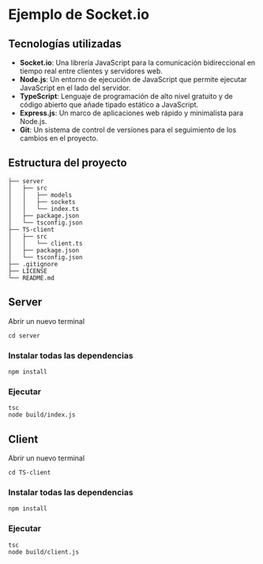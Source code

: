 # Ejemplo de Socket.io

## Tecnologías utilizadas

- **Socket.io**: Una librería JavaScript para la comunicación bidireccional en tiempo real entre clientes y servidores web.
- **Node.js**: Un entorno de ejecución de JavaScript que permite ejecutar JavaScript en el lado del servidor.
- **TypeScript**: Lenguaje de programación de alto nivel gratuito y de código abierto que añade tipado estático a JavaScript.
- **Express.js**: Un marco de aplicaciones web rápido y minimalista para Node.js.
- **Git**: Un sistema de control de versiones para el seguimiento de los cambios en el proyecto.

## Estructura del proyecto

```
├── server
│   ├── src
│   │   ├── models
│   │   ├── sockets
│   │   └── index.ts
│   ├── package.json    
│   └── tsconfig.json
├── TS-client
│   ├── src
│   │   └── client.ts
│   ├── package.json    
│   └── tsconfig.json
├── .gitignore
├── LICENSE
└── README.md
```

## Server

Abrir un nuevo terminal
```
cd server
```

### Instalar todas las dependencias
```
npm install
```

### Ejecutar
```
tsc
node build/index.js
```

## Client
Abrir un nuevo terminal
```
cd TS-client

```
### Instalar todas las dependencias
```
npm install
```

### Ejecutar
```
tsc
node build/client.js
```